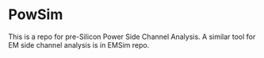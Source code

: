 # PowSim
This is a repo for pre-Silicon Power Side Channel Analysis. A similar tool for EM side channel analysis is in EMSim repo. 
